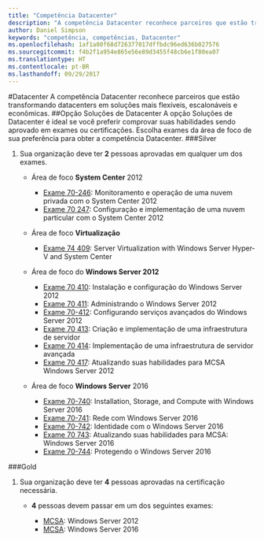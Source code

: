 ```yaml
---
title: "Competência Datacenter"
description: "A competência Datacenter reconhece parceiros que estão transformando datacenters em soluções mais flexíveis, escalonáveis e econômicas."
author: Daniel Simpson
keywords: "competência, competências, Datacenter"
ms.openlocfilehash: 1af1a00f68d726377017dffbdc96ed636b027576
ms.sourcegitcommit: f4b2f1a954e865e56e89d3455f48cb6e1f80ea07
ms.translationtype: HT
ms.contentlocale: pt-BR
ms.lasthandoff: 09/29/2017
---
```

#<a name="datacenter"></a>Datacenter
A competência Datacenter reconhece parceiros que estão transformando datacenters em soluções mais flexíveis, escalonáveis e econômicas.
##<a name="datacenter-solutions-option"></a>Opção Soluções de Datacenter
A opção Soluções de Datacenter é ideal se você preferir comprovar suas habilidades sendo aprovado em exames ou certificações. Escolha exames da área de foco de sua preferência para obter a competência Datacenter.
###<a name="silver"></a>Silver
1. Sua organização deve ter **2** pessoas aprovadas em qualquer um dos exames.

    - Área de foco **System Center** 2012

        - [Exame 70-246](https://www.microsoft.com/en-us/learning/exam-70-246.aspx): Monitoramento e operação de uma nuvem privada com o System Center 2012
        - [Exame 70 247](https://www.microsoft.com/en-us/learning/exam-70-247.aspx): Configuração e implementação de uma nuvem particular com o System Center 2012

    - Área de foco **Virtualização**

        - [Exame 74 409](https://www.microsoft.com/en-us/learning/exam-74-409.aspx): Server Virtualization with Windows Server Hyper-V and System Center

    - Área de foco do **Windows Server 2012**

        - [Exame 70 410](https://www.microsoft.com/en-us/learning/exam-70-410.aspx): Instalação e configuração do Windows Server 2012
        - [Exame 70 411](https://www.microsoft.com/en-us/learning/exam-70-411.aspx): Administrando o Windows Server 2012
        - [Exame 70-412](https://www.microsoft.com/en-us/learning/exam-70-412.aspx): Configurando serviços avançados do Windows Server 2012
        - [Exame 70 413](https://www.microsoft.com/en-us/learning/exam-70-413.aspx): Criação e implementação de uma infraestrutura de servidor
        - [Exame 70 414](https://www.microsoft.com/en-us/learning/exam-70-414.aspx): Implementação de uma infraestrutura de servidor avançada
        - [Exame 70 417](https://www.microsoft.com/en-us/learning/exam-70-417.aspx): Atualizando suas habilidades para MCSA Windows Server 2012

    - Área de foco **Windows Server** 2016
        - [Exame 70-740](https://www.microsoft.com/en-us/learning/exam-70-740.aspx): Installation, Storage, and Compute with Windows Server 2016
        - [Exame 70-741](https://www.microsoft.com/en-us/learning/exam-70-741.aspx): Rede com Windows Server 2016
        - [Exame 70-742](https://www.microsoft.com/en-us/learning/exam-70-742.aspx): Identidade com o Windows Server 2016
        - [Exame 70 743](https://www.microsoft.com/en-us/learning/exam-70-743.aspx): Atualizando suas habilidades para MCSA: Windows Server 2016
        - [Exame 70-744](https://www.microsoft.com/en-us/learning/exam-70-744.aspx): Protegendo o Windows Server 2016

###<a name="gold"></a>Gold
1. Sua organização deve ter **4** pessoas aprovadas na certificação necessária.

    - **4** pessoas devem passar em um dos seguintes exames:

        - [MCSA](https://www.microsoft.com/en-us/learning/mcsa-windows-server-certification.aspx): Windows Server 2012
        - [MCSA](https://www.microsoft.com/en-us/learning/mcsa-windows-server-2016-certification.aspx): Windows Server 2016
